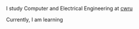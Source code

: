I study Computer and Electrical Engineering at [cwru](https://www.case.edu)

Currently, I am learning


